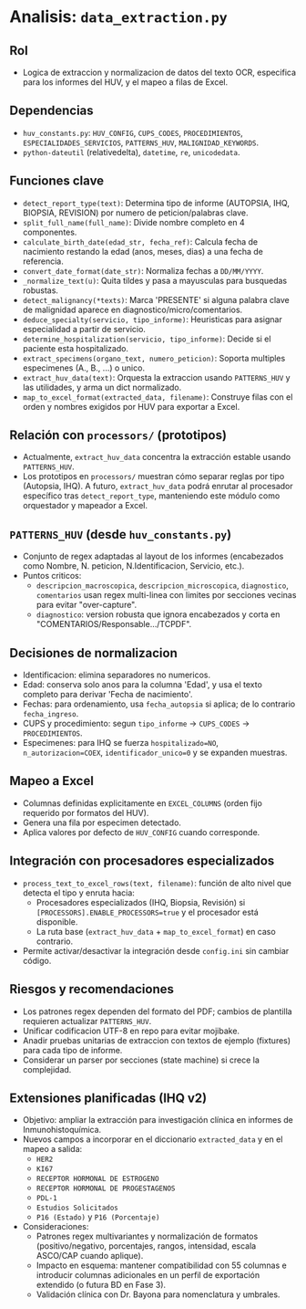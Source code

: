 # Analisis: `data_extraction.py`

## Rol
- Logica de extraccion y normalizacion de datos del texto OCR, especifica para los informes del HUV, y el mapeo a filas de Excel.

## Dependencias
- `huv_constants.py`: `HUV_CONFIG`, `CUPS_CODES`, `PROCEDIMIENTOS`, `ESPECIALIDADES_SERVICIOS`, `PATTERNS_HUV`, `MALIGNIDAD_KEYWORDS`.
- `python-dateutil` (relativedelta), `datetime`, `re`, `unicodedata`.

## Funciones clave
- `detect_report_type(text)`: Determina tipo de informe (AUTOPSIA, IHQ, BIOPSIA, REVISION) por numero de peticion/palabras clave.
- `split_full_name(full_name)`: Divide nombre completo en 4 componentes.
- `calculate_birth_date(edad_str, fecha_ref)`: Calcula fecha de nacimiento restando la edad (anos, meses, dias) a una fecha de referencia.
- `convert_date_format(date_str)`: Normaliza fechas a `DD/MM/YYYY`.
- `_normalize_text(u)`: Quita tildes y pasa a mayusculas para busquedas robustas.
- `detect_malignancy(*texts)`: Marca 'PRESENTE' si alguna palabra clave de malignidad aparece en diagnostico/micro/comentarios.
- `deduce_specialty(servicio, tipo_informe)`: Heuristicas para asignar especialidad a partir de servicio.
- `determine_hospitalization(servicio, tipo_informe)`: Decide si el paciente esta hospitalizado.
- `extract_specimens(organo_text, numero_peticion)`: Soporta multiples especimenes (A., B., ...) o unico.
- `extract_huv_data(text)`: Orquesta la extraccion usando `PATTERNS_HUV` y las utilidades, y arma un dict normalizado.
- `map_to_excel_format(extracted_data, filename)`: Construye filas con el orden y nombres exigidos por HUV para exportar a Excel.

## Relación con `processors/` (prototipos)
- Actualmente, `extract_huv_data` concentra la extracción estable usando `PATTERNS_HUV`.
- Los prototipos en `processors/` muestran cómo separar reglas por tipo (Autopsia, IHQ). A futuro, `extract_huv_data` podrá enrutar al procesador específico tras `detect_report_type`, manteniendo este módulo como orquestador y mapeador a Excel.

## `PATTERNS_HUV` (desde `huv_constants.py`)
- Conjunto de regex adaptadas al layout de los informes (encabezados como Nombre, N. peticion, N.Identificacion, Servicio, etc.).
- Puntos criticos:
  - `descripcion_macroscopica`, `descripcion_microscopica`, `diagnostico`, `comentarios` usan regex multi-linea con limites por secciones vecinas para evitar "over-capture".
  - `diagnostico`: version robusta que ignora encabezados y corta en "COMENTARIOS/Responsable.../TCPDF".

## Decisiones de normalizacion
- Identificacion: elimina separadores no numericos.
- Edad: conserva solo anos para la columna 'Edad', y usa el texto completo para derivar 'Fecha de nacimiento'.
- Fechas: para ordenamiento, usa `fecha_autopsia` si aplica; de lo contrario `fecha_ingreso`.
- CUPS y procedimiento: segun `tipo_informe` -> `CUPS_CODES` -> `PROCEDIMIENTOS`.
- Especimenes: para IHQ se fuerza `hospitalizado=NO`, `n_autorizacion=COEX`, `identificador_unico=0` y se expanden muestras.

## Mapeo a Excel
- Columnas definidas explicitamente en `EXCEL_COLUMNS` (orden fijo requerido por formatos del HUV).
- Genera una fila por especimen detectado.
- Aplica valores por defecto de `HUV_CONFIG` cuando corresponde.

## Integración con procesadores especializados
- `process_text_to_excel_rows(text, filename)`: función de alto nivel que detecta el tipo y enruta hacia:
  - Procesadores especializados (IHQ, Biopsia, Revisión) si `[PROCESSORS].ENABLE_PROCESSORS=true` y el procesador está disponible.
  - La ruta base (`extract_huv_data` + `map_to_excel_format`) en caso contrario.
- Permite activar/desactivar la integración desde `config.ini` sin cambiar código.

## Riesgos y recomendaciones
- Los patrones regex dependen del formato del PDF; cambios de plantilla requieren actualizar `PATTERNS_HUV`.
- Unificar codificacion UTF-8 en repo para evitar mojibake.
- Anadir pruebas unitarias de extraccion con textos de ejemplo (fixtures) para cada tipo de informe.
- Considerar un parser por secciones (state machine) si crece la complejidad.

## Extensiones planificadas (IHQ v2)
- Objetivo: ampliar la extracción para investigación clínica en informes de Inmunohistoquímica.
- Nuevos campos a incorporar en el diccionario `extracted_data` y en el mapeo a salida:
  - `HER2`
  - `KI67`
  - `RECEPTOR HORMONAL DE ESTROGENO`
  - `RECEPTOR HORMONAL DE PROGESTAGENOS`
  - `PDL-1`
  - `Estudios Solicitados`
  - `P16 (Estado)` y `P16 (Porcentaje)`
- Consideraciones:
  - Patrones regex multivariantes y normalización de formatos (positivo/negativo, porcentajes, rangos, intensidad, escala ASCO/CAP cuando aplique).
  - Impacto en esquema: mantener compatibilidad con 55 columnas e introducir columnas adicionales en un perfil de exportación extendido (o futura BD en Fase 3).
  - Validación clínica con Dr. Bayona para nomenclatura y umbrales.
